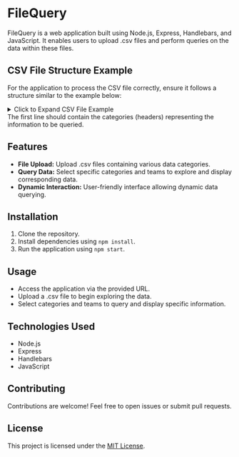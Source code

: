 # FileQuery

FileQuery is a web application built using Node.js, Express, Handlebars, and JavaScript. It enables users to upload .csv files and perform queries on the data within these files.

## CSV File Structure Example

For the application to process the CSV file correctly, ensure it follows a structure similar to the example below:

<details>
<summary>Click to Expand CSV File Example</summary>

```csv
Name,Country,Stadium,Capacity,Fundation,League Titles,Champions League
Real Madrid,España,Santiago Bernabéu,81044,1902,34,13
FC Barcelona,España,Camp Nou,99354,1899,26,5
Manchester United,England,Old Trafford,74879,1878,20,3
```

</details>
The first line should contain the categories (headers) representing the information to be queried.

## Features

- **File Upload:** Upload .csv files containing various data categories.
- **Query Data:** Select specific categories and teams to explore and display corresponding data.
- **Dynamic Interaction:** User-friendly interface allowing dynamic data querying.

## Installation

1. Clone the repository.
2. Install dependencies using `npm install`.
3. Run the application using `npm start`.

## Usage

- Access the application via the provided URL.
- Upload a .csv file to begin exploring the data.
- Select categories and teams to query and display specific information.

## Technologies Used

- Node.js
- Express
- Handlebars
- JavaScript

## Contributing

Contributions are welcome! Feel free to open issues or submit pull requests.

## License

This project is licensed under the [MIT License](link-to-license).
